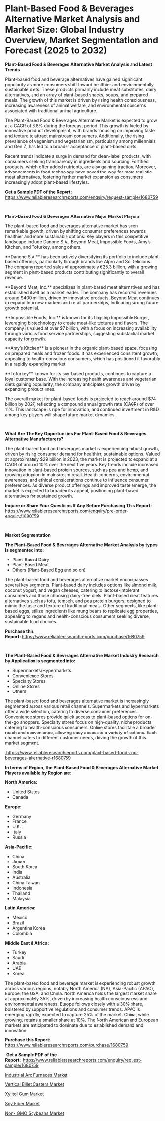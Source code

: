 <p><h1>Plant-Based Food & Beverages Alternative Market Analysis and Market Size: Global Industry Overview, Market Segmentation and Forecast (2025 to 2032)</h1></p><p><strong>Plant-Based Food & Beverages Alternative Market Analysis and Latest Trends</strong></p>
<p><p>Plant-based food and beverage alternatives have gained significant popularity as more consumers shift toward healthier and environmentally sustainable diets. These products primarily include meat substitutes, dairy alternatives, and an array of plant-based snacks, soups, and prepared meals. The growth of this market is driven by rising health consciousness, increasing awareness of animal welfare, and environmental concerns associated with traditional animal agriculture.</p><p>The Plant-Based Food & Beverages Alternative Market is expected to grow at a CAGR of 6.8% during the forecast period. This growth is fueled by innovative product development, with brands focusing on improving taste and texture to attract mainstream consumers. Additionally, the rising prevalence of veganism and vegetarianism, particularly among millennials and Gen Z, has led to a broader acceptance of plant-based diets.</p><p>Recent trends indicate a surge in demand for clean-label products, with consumers seeking transparency in ingredients and sourcing. Fortified products, which offer added nutrients, are also gaining traction. Moreover, advancements in food technology have paved the way for more realistic meat alternatives, fostering further market expansion as consumers increasingly adopt plant-based lifestyles.</p></p>
<p><strong>Get a Sample PDF of the Report:&nbsp;</strong> <a href="https://www.reliableresearchreports.com/enquiry/request-sample/1680759?utm_campaign=114&utm_medium=2&utm_source=Github&utm_content=ia&utm_term=24032025&utm_id=plant-based-food-beverages-alternative">https://www.reliableresearchreports.com/enquiry/request-sample/1680759</a></p>
<p>&nbsp;</p>
<p><strong>Plant-Based Food & Beverages Alternative Major Market Players</strong></p>
<p><p>The plant-based food and beverages alternative market has seen remarkable growth, driven by shifting consumer preferences towards healthier and more sustainable options. Key players in this competitive landscape include Danone S.A., Beyond Meat, Impossible Foods, Amy’s Kitchen, and Tofurkey, among others.</p><p>**Danone S.A.** has been actively diversifying its portfolio to include plant-based offerings, particularly through brands like Alpro and So Delicious. The company reported sales of approximately €25.3 billion, with a growing segment in plant-based products contributing significantly to overall revenue.</p><p>**Beyond Meat, Inc.** specializes in plant-based meat alternatives and has established itself as a market leader. The company has recorded revenues around $400 million, driven by innovative products. Beyond Meat continues to expand into new markets and retail partnerships, indicating strong future growth potential.</p><p>**Impossible Foods, Inc.** is known for its flagship Impossible Burger, leveraging biotechnology to create meat-like textures and flavors. The company is valued at over $7 billion, with a focus on increasing availability through various food service partnerships, suggesting substantial market capacity for growth.</p><p>**Amy’s Kitchen** is a pioneer in the organic plant-based space, focusing on prepared meals and frozen foods. It has experienced consistent growth, appealing to health-conscious consumers, which has positioned it favorably in a rapidly expanding market.</p><p>**Tofurkey**, known for its soy-based products, continues to capture a loyal customer base. With the increasing health awareness and vegetarian diets gaining popularity, the company anticipates growth driven by expanding product lines.</p><p>The overall market for plant-based foods is projected to reach around $74 billion by 2027, reflecting a compound annual growth rate (CAGR) of over 11%. This landscape is ripe for innovation, and continued investment in R&D among key players will shape future market dynamics.</p></p>
<p>&nbsp;</p>
<p><strong>What Are The Key Opportunities For Plant-Based Food & Beverages Alternative Manufacturers?</strong></p>
<p><p>The plant-based food and beverages market is experiencing robust growth, driven by rising consumer demand for healthier, sustainable options. Valued at approximately $29 billion in 2023, the market is projected to expand at a CAGR of around 10% over the next five years. Key trends include increased innovation in plant-based protein sources, such as pea and hemp, and growing adoption in mainstream retail. Health concerns, environmental awareness, and ethical considerations continue to influence consumer preferences. As diverse product offerings and improved taste emerge, the market is expected to broaden its appeal, positioning plant-based alternatives for sustained growth.</p></p>
<p><strong>Inquire or Share Your Questions If Any Before Purchasing This Report:</strong> <a href="https://www.reliableresearchreports.com/enquiry/pre-order-enquiry/1680759?utm_campaign=114&utm_medium=2&utm_source=Github&utm_content=ia&utm_term=24032025&utm_id=plant-based-food-beverages-alternative">https://www.reliableresearchreports.com/enquiry/pre-order-enquiry/1680759</a></p>
<p>&nbsp;</p>
<p><strong>Market Segmentation</strong></p>
<p><strong>The Plant-Based Food & Beverages Alternative Market Analysis by types is segmented into:</strong></p>
<p><ul><li>Plant-Based Dairy</li><li>Plant-Based Meat</li><li>Others (Plant-Based Egg and so on)</li></ul></p>
<p><p>The plant-based food and beverages alternative market encompasses several key segments. Plant-based dairy includes options like almond milk, coconut yogurt, and vegan cheeses, catering to lactose-intolerant consumers and those choosing dairy-free diets. Plant-based meat features alternatives such as tofu, tempeh, and pea protein burgers, designed to mimic the taste and texture of traditional meats. Other segments, like plant-based eggs, utilize ingredients like mung beans to replicate egg properties, appealing to vegans and health-conscious consumers seeking diverse, sustainable food choices.</p></p>
<p><strong>Purchase this Report:&nbsp;</strong><a href="https://www.reliableresearchreports.com/purchase/1680759?utm_campaign=114&utm_medium=2&utm_source=Github&utm_content=ia&utm_term=24032025&utm_id=plant-based-food-beverages-alternative">https://www.reliableresearchreports.com/purchase/1680759</a></p>
<p>&nbsp;</p>
<p><strong>The Plant-Based Food & Beverages Alternative Market Industry Research by Application is segmented into:</strong></p>
<p><ul><li>Supermarkets/Hypermarkets</li><li>Convenience Stores</li><li>Specialty Stores</li><li>Online Stores</li><li>Others</li></ul></p>
<p><p>The plant-based food and beverages alternative market is increasingly segmented across various retail channels. Supermarkets and hypermarkets offer a wide selection, catering to diverse consumer preferences. Convenience stores provide quick access to plant-based options for on-the-go shoppers. Specialty stores focus on high-quality, niche products catering to health-conscious consumers. Online stores facilitate a broader reach and convenience, allowing easy access to a variety of options. Each channel caters to different customer needs, driving the growth of this market segment.</p></p>
<p><a href="https://www.reliableresearchreports.com/plant-based-food-and-beverages-alternative-r1680759?utm_campaign=114&utm_medium=2&utm_source=Github&utm_content=ia&utm_term=24032025&utm_id=plant-based-food-beverages-alternative">&nbsp;https://www.reliableresearchreports.com/plant-based-food-and-beverages-alternative-r1680759</a></p>
<p><strong>In terms of Region, the Plant-Based Food & Beverages Alternative Market Players available by Region are:</strong></p>
<p>
    <p> <strong> North America: </strong>
        <ul>
            <li>United States</li>
            <li>Canada</li>
        </ul>
        </p> 
    <p> <strong> Europe: </strong>
        <ul>
            <li>Germany</li>
            <li>France</li>
            <li>U.K.</li>
            <li>Italy</li>
            <li>Russia</li>
        </ul>
        </p> 
    <p> <strong> Asia-Pacific: </strong>
        <ul>
            <li>China</li>
            <li>Japan</li>
            <li>South Korea</li>
            <li>India</li>
            <li>Australia</li>
            <li>China Taiwan</li>
            <li>Indonesia</li>
            <li>Thailand</li>
            <li>Malaysia</li>
        </ul>
        </p> 
    <p> <strong> Latin America: </strong>
        <ul>
            <li>Mexico</li>
            <li>Brazil</li>
            <li>Argentina Korea</li>
            <li>Colombia</li>
        </ul>
        </p> 
    <p> <strong> Middle East & Africa: </strong>
        <ul>
            <li>Turkey</li>
            <li>Saudi</li>
            <li>Arabia</li>
            <li>UAE</li>
            <li>Korea</li>
        </ul>
    </p>
    </p>
<p><p>The plant-based food and beverage market is experiencing robust growth across various regions, notably North America (NA), Asia-Pacific (APAC), Europe, the USA, and China. North America holds the largest market share at approximately 35%, driven by increasing health consciousness and environmental awareness. Europe follows closely with a 30% share, bolstered by supportive regulations and consumer trends. APAC is emerging rapidly, expected to capture 25% of the market. China, while growing, retains a smaller share at 10%. The North American and European markets are anticipated to dominate due to established demand and innovation.</p></p>
<p><strong>Purchase this Report: </strong><a href="https://www.reliableresearchreports.com/purchase/1680759?utm_campaign=114&utm_medium=2&utm_source=Github&utm_content=ia&utm_term=24032025&utm_id=plant-based-food-beverages-alternative">https://www.reliableresearchreports.com/purchase/1680759</a></p>
<p>&nbsp;<strong>Get a Sample PDF of the Report:&nbsp;&nbsp;</strong><a href="https://www.reliableresearchreports.com/enquiry/request-sample/1680759?utm_campaign=114&utm_medium=2&utm_source=Github&utm_content=ia&utm_term=24032025&utm_id=plant-based-food-beverages-alternative">https://www.reliableresearchreports.com/enquiry/request-sample/1680759</a></p>
<p><strong></strong></p>
<p><p><a href="https://github.com/hamremunazm4/Market-Research-Report-List-1/blob/main/industrial-arc-furnaces-market.md?utm_campaign=114&utm_medium=2&utm_source=Github&utm_content=ia&utm_term=24032025&utm_id=plant-based-food-beverages-alternative">Industrial Arc Furnaces Market</a></p><p><a href="https://github.com/jhoonatsev/Market-Research-Report-List-1/blob/main/vertical-billet-casters-market.md?utm_campaign=114&utm_medium=2&utm_source=Github&utm_content=ia&utm_term=24032025&utm_id=plant-based-food-beverages-alternative">Vertical Billet Casters Market</a></p><p><a href="https://github.com/kirstejuvet/Market-Research-Report-List-1/blob/main/xylitol-gum-market.md?utm_campaign=114&utm_medium=2&utm_source=Github&utm_content=ia&utm_term=24032025&utm_id=plant-based-food-beverages-alternative">Xylitol Gum Market</a></p><p><a href="https://github.com/trossdushi7u/Market-Research-Report-List-1/blob/main/soy-fiber-market.md?utm_campaign=114&utm_medium=2&utm_source=Github&utm_content=ia&utm_term=24032025&utm_id=plant-based-food-beverages-alternative">Soy Fiber Market</a></p><p><a href="https://github.com/godutetraeva/Market-Research-Report-List-1/blob/main/non-gmo-soybeans-market.md?utm_campaign=114&utm_medium=2&utm_source=Github&utm_content=ia&utm_term=24032025&utm_id=plant-based-food-beverages-alternative">Non- GMO Soybeans Market</a></p></p>